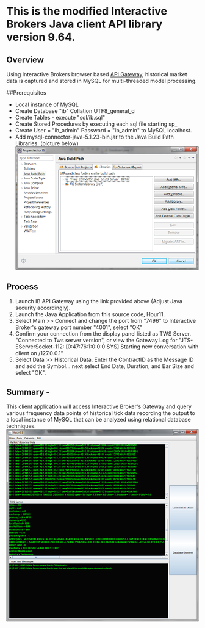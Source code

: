# This is the modified Interactive Brokers Java client API library version 9.64.  

## Overview
Using Interactive Brokers browser based [API Gateway](https://www.interactivebrokers.com/java/classes/ibg.latest.jnlp), 
historical market data is captured and stored in MySQL for multi-threaded model processing. 

##Prerequisites
* Local instance of MySQL
* Create Database "ib" Collation UTF8_general_ci
* Create Tables - execute "sql/ib.sql"
* Create Stored Procedures by executing each sql file starting sp_
* Create User = "ib_admin" Password = "ib_admin" to MySQL localhost.
* Add mysql-connector-java-5.1.23-bin.jar to the Java Build Path Libraries. (picture below)
![alt text][mysql]

## Process
1. Launch IB API Gateway using the link provided above (Adjust Java security accordingly).
2. Launch the Java Application from this source code, Hour11.
3. Select Main >> Connect and change the port from "7496" to Interactive Broker's gateway port number "4001", select "OK"
4. Confirm your connection from the display panel listed as TWS Server. "Connected to Tws server version", or view the Gateway Log for 
 "JTS-EServerSocket-112: [0:47:76:1:0:0:0:SYS] Starting new conversation with client on /127.0.0.1"
5. Select Data >> Historical Data.  Enter the ContractID as the Message ID and add the Symbol... next select End Date, Duration, and Bar Size 
and select "OK".

## Summary - 
This client application will access Interactive Broker's Gateway and query various frequency data points of historical tick data 
recording the output to a local instance of MySQL that can be analyzed using relational database techniques.
![alt text][hour11]

[mysql]: https://github.com/btowner01/Interactive-Brokers/blob/data-collector/sql/add_mysql_to_classpath.png?raw=true "Add MySQL connector"
[hour11]: https://github.com/btowner01/Interactive-Brokers/blob/data-collector/hour11.png?raw=true "Hour11 Data-Collector"

